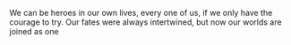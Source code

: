 We can be heroes in our own lives, every one of us, if we only have the courage to try. Our fates were always intertwined, but now our worlds are joined as one